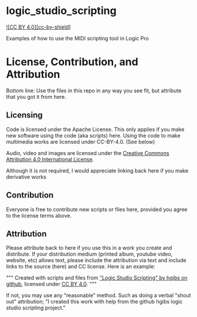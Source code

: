 # logic_studio_scripting

[![CC BY 4.0][cc-by-shield]](http://creativecommons.org/licenses/by/4.0/)

Examples of how to use the MIDI scripting tool in Logic Pro


# License, Contribution, and Attribution

Bottom line: Use the files in this repo in any way you see fit, but attribute that you got it from here.

## Licensing
Code is licensed under the Apache License. This only applies if you make new software using the code (aka scripts) here. Using the code to make multimedia works are licensed under CC-BY-4.0. (See below)

Audio, video and images are licensed under the [Creative Commons Attribution 4.0 International License](http://creativecommons.org/licenses/by/4.0/).

[cc-by-image]: https://i.creativecommons.org/l/by/4.0/88x31.png

Although it is not required, I would appreciate linking back here if you
make derivative works

## Contribution
Everyone is free to contribute new scripts or files here, provided you agree to the license terms above.

## Attribution
Please attribute back to here if you use this in a work you create and distribute. If your distribution medium (printed album, youtube video, website, etc) allows text, please include the attribution via text and include links to the source (here) and CC license. Here is an example:

"""
Created with scripts and files from ["Logic Studio Scripting" by hgibs on github](https://github.com/hgibs/logic_studio_scripting), licensed under [CC BY 4.0](http://creativecommons.org/licenses/by-sa/4.0/).
"""

If not, you may use any "reasonable" method. Such as doing a verbal "shout out" attribution; "I created this work with help from the github hgibs logic studio scripting project."
